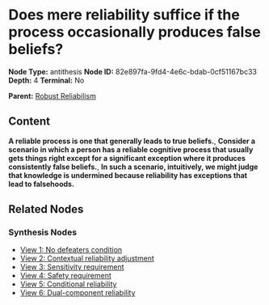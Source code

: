 # Does mere reliability suffice if the process occasionally produces false beliefs?

**Node Type:** antithesis
**Node ID:** 82e897fa-9fd4-4e6c-bdab-0cf51167bc33
**Depth:** 4
**Terminal:** No

**Parent:** [Robust Reliabilism](robust-reliabilism-synthesis-0b7e4795-4444-40f7-bc9f-df17f3f3f52b.md)

## Content

**A reliable process is one that generally leads to true beliefs.**, **Consider a scenario in which a person has a reliable cognitive process that usually gets things right except for a significant exception where it produces consistently false beliefs.**, **In such a scenario, intuitively, we might judge that knowledge is undermined because reliability has exceptions that lead to falsehoods.**

## Related Nodes

### Synthesis Nodes

- [View 1: No defeaters condition](view-1-no-defeaters-condition-synthesis-6134b474-407e-44d7-a398-48a3cceabdc6.md)
- [View 2: Contextual reliability adjustment](view-2-contextual-reliability-adjustment-synthesis-0727a828-bb47-48ce-9f59-a4c624f9d63a.md)
- [View 3: Sensitivity requirement](view-3-sensitivity-requirement-synthesis-b782b4d0-adf2-41ab-998c-f357db17a2e3.md)
- [View 4: Safety requirement](view-4-safety-requirement-synthesis-4a4936c6-ade8-459c-9da7-ed52f972715f.md)
- [View 5: Conditional reliability](view-5-conditional-reliability-synthesis-11bf436d-a68a-47c1-b1f1-efdbe2ef53f9.md)
- [View 6: Dual-component reliability](view-6-dual-component-reliability-synthesis-36cfa7f2-fb6c-44bf-b43c-944874632a58.md)
